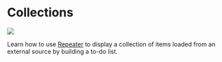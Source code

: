 # Collections

![](images/Icons/ico-lesson-3.svg)

Learn how to use [Repeater](https://www.dotvvm.com/docs/controls/builtin/Repeater) to display a collection of items
loaded from an external source by building a to-do list.
